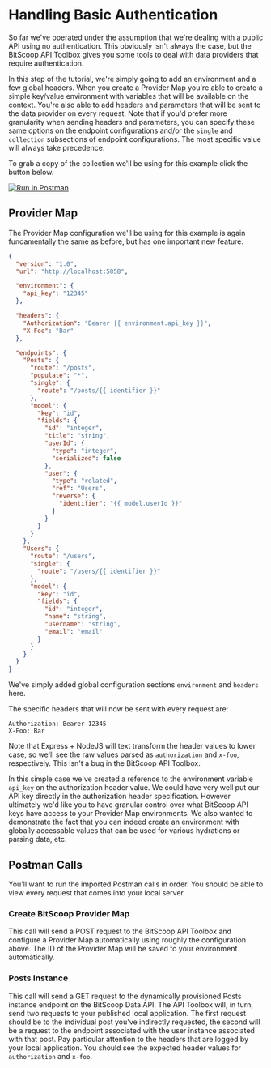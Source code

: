# Handling Basic Authentication

So far we've operated under the assumption that we're dealing with a public API using no authentication.
This obviously isn't always the case, but the BitScoop API Toolbox gives you some tools to deal with data providers that require authentication.

In this step of the tutorial, we're simply going to add an environment and a few global headers.
When you create a Provider Map you're able to create a simple key/value environment with variables that will be available on the context.
You're also able to add headers and parameters that will be sent to the data provider on every request.
Note that if you'd prefer more granularity when sending headers and parameters, you can specify these same options on the endpoint configurations and/or the `single` and `collection` subsections of endpoint configurations.
The most specific value will always take precedence.

To grab a copy of the collection we'll be using for this example click the button below.

[![Run in Postman](https://run.pstmn.io/button.svg)](https://app.getpostman.com/run-collection/f007827d898a464693cb)


## Provider Map

The Provider Map configuration we'll be using for this example is again fundamentally the same as before, but has one important new feature.

```json
{
  "version": "1.0",
  "url": "http://localhost:5858",

  "environment": {
    "api_key": "12345"
  },

  "headers": {
    "Authorization": "Bearer {{ environment.api_key }}",
    "X-Foo": "Bar"
  },

  "endpoints": {
    "Posts": {
      "route": "/posts",
      "populate": "*",
      "single": {
        "route": "/posts/{{ identifier }}"
      },
      "model": {
        "key": "id",
        "fields": {
          "id": "integer",
          "title": "string",
          "userId": {
            "type": "integer",
            "serialized": false
          },
          "user": {
            "type": "related",
            "ref": "Users",
            "reverse": {
              "identifier": "{{ model.userId }}"
            }
          }
        }
      }
    },
    "Users": {
      "route": "/users",
      "single": {
        "route": "/users/{{ identifier }}"
      },
      "model": {
        "key": "id",
        "fields": {
          "id": "integer",
          "name": "string",
          "username": "string",
          "email": "email"
        }
      }
    }
  }
}
```

We've simply added global configuration sections `environment` and `headers` here.

The specific headers that will now be sent with every request are:

```
Authorization: Bearer 12345
X-Foo: Bar
```

Note that Express + NodeJS will text transform the header values to lower case, so we'll see the raw values parsed as `authorization` and `x-foo`, respectively.
This isn't a bug in the BitScoop API Toolbox.

In this simple case we've created a reference to the environment variable `api_key` on the authorization header value.
We could have very well put our API key directly in the authorization header specification.
However ultimately we'd like you to have granular control over what BitScoop API keys have access to your Provider Map environments.
We also wanted to demonstrate the fact that you can indeed create an environment with globally accessable values that can be used for various hydrations or parsing data, etc.

## Postman Calls

You'll want to run the imported Postman calls in order.
You should be able to view every request that comes into your local server.

### Create BitScoop Provider Map
This call will send a POST request to the BitScoop API Toolbox and configure a Provider Map automatically using roughly the configuration above.
The ID of the Provider Map will be saved to your environment automatically.

### Posts Instance
This call will send a GET request to the dynamically provisioned Posts instance endpoint on the BitScoop Data API.
The API Toolbox will, in turn, send two requests to your published local application.
The first request should be to the individual post you've indirectly requested, the second will be a request to the endpoint associated with the user instance associated with that post.
Pay particular attention to the headers that are logged by your local application.
You should see the expected header values for `authorization` and `x-foo`.
